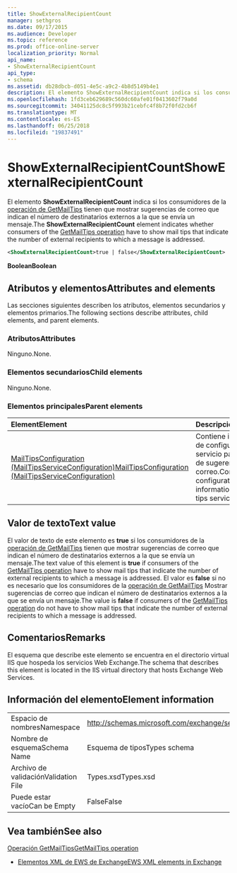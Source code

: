 ```yaml
---
title: ShowExternalRecipientCount
manager: sethgros
ms.date: 09/17/2015
ms.audience: Developer
ms.topic: reference
ms.prod: office-online-server
localization_priority: Normal
api_name:
- ShowExternalRecipientCount
api_type:
- schema
ms.assetid: db28dbcb-d051-4e5c-a9c2-4b8d5149b4e1
description: El elemento ShowExternalRecipientCount indica si los consumidores de la operación de GetMailTips tienen que mostrar sugerencias de correo que indican el número de destinatarios externos a la que se envía un mensaje.
ms.openlocfilehash: 1fd3ceb629689c560dc60afe01f0413602f79a0d
ms.sourcegitcommit: 34041125dc8c5f993b21cebfc4f8b72f0fd2cb6f
ms.translationtype: MT
ms.contentlocale: es-ES
ms.lasthandoff: 06/25/2018
ms.locfileid: "19837491"
---
```

# <a name="showexternalrecipientcount"></a><span data-ttu-id="f3079-103">ShowExternalRecipientCount</span><span class="sxs-lookup"><span data-stu-id="f3079-103">ShowExternalRecipientCount</span></span>

<span data-ttu-id="f3079-104">El elemento **ShowExternalRecipientCount** indica si los consumidores de la [operación de GetMailTips](getmailtips-operation.md) tienen que mostrar sugerencias de correo que indican el número de destinatarios externos a la que se envía un mensaje.</span><span class="sxs-lookup"><span data-stu-id="f3079-104">The **ShowExternalRecipientCount** element indicates whether consumers of the [GetMailTips operation](getmailtips-operation.md) have to show mail tips that indicate the number of external recipients to which a message is addressed.</span></span> 
  
```XML
<ShowExternalRecipientCount>true | false</ShowExternalRecipientCount>
```

 <span data-ttu-id="f3079-105">**Boolean**</span><span class="sxs-lookup"><span data-stu-id="f3079-105">**Boolean**</span></span>
## <a name="attributes-and-elements"></a><span data-ttu-id="f3079-106">Atributos y elementos</span><span class="sxs-lookup"><span data-stu-id="f3079-106">Attributes and elements</span></span>

<span data-ttu-id="f3079-107">Las secciones siguientes describen los atributos, elementos secundarios y elementos primarios.</span><span class="sxs-lookup"><span data-stu-id="f3079-107">The following sections describe attributes, child elements, and parent elements.</span></span>
  
### <a name="attributes"></a><span data-ttu-id="f3079-108">Atributos</span><span class="sxs-lookup"><span data-stu-id="f3079-108">Attributes</span></span>

<span data-ttu-id="f3079-109">Ninguno.</span><span class="sxs-lookup"><span data-stu-id="f3079-109">None.</span></span>
  
### <a name="child-elements"></a><span data-ttu-id="f3079-110">Elementos secundarios</span><span class="sxs-lookup"><span data-stu-id="f3079-110">Child elements</span></span>

<span data-ttu-id="f3079-111">Ninguno.</span><span class="sxs-lookup"><span data-stu-id="f3079-111">None.</span></span>
  
### <a name="parent-elements"></a><span data-ttu-id="f3079-112">Elementos principales</span><span class="sxs-lookup"><span data-stu-id="f3079-112">Parent elements</span></span>

|<span data-ttu-id="f3079-113">**Element**</span><span class="sxs-lookup"><span data-stu-id="f3079-113">**Element**</span></span>|<span data-ttu-id="f3079-114">**Descripción**</span><span class="sxs-lookup"><span data-stu-id="f3079-114">**Description**</span></span>|
|:-----|:-----|
|[<span data-ttu-id="f3079-115">MailTipsConfiguration (MailTipsServiceConfiguration)</span><span class="sxs-lookup"><span data-stu-id="f3079-115">MailTipsConfiguration (MailTipsServiceConfiguration)</span></span>](mailtipsconfiguration-mailtipsserviceconfiguration.md) <br/> |<span data-ttu-id="f3079-116">Contiene información de configuración de servicio para el servicio de sugerencias de correo.</span><span class="sxs-lookup"><span data-stu-id="f3079-116">Contains service configuration information for the mail tips service.</span></span>  <br/> |
   
## <a name="text-value"></a><span data-ttu-id="f3079-117">Valor de texto</span><span class="sxs-lookup"><span data-stu-id="f3079-117">Text value</span></span>

<span data-ttu-id="f3079-118">El valor de texto de este elemento es **true** si los consumidores de la [operación de GetMailTips](getmailtips-operation.md) tienen que mostrar sugerencias de correo que indican el número de destinatarios externos a la que se envía un mensaje.</span><span class="sxs-lookup"><span data-stu-id="f3079-118">The text value of this element is **true** if consumers of the [GetMailTips operation](getmailtips-operation.md) have to show mail tips that indicate the number of external recipients to which a message is addressed.</span></span> <span data-ttu-id="f3079-119">El valor es **false** si no es necesario que los consumidores de la [operación de GetMailTips](getmailtips-operation.md) Mostrar sugerencias de correo que indican el número de destinatarios externos a la que se envía un mensaje.</span><span class="sxs-lookup"><span data-stu-id="f3079-119">The value is **false** if consumers of the [GetMailTips operation](getmailtips-operation.md) do not have to show mail tips that indicate the number of external recipients to which a message is addressed.</span></span> 
  
## <a name="remarks"></a><span data-ttu-id="f3079-120">Comentarios</span><span class="sxs-lookup"><span data-stu-id="f3079-120">Remarks</span></span>

<span data-ttu-id="f3079-121">El esquema que describe este elemento se encuentra en el directorio virtual IIS que hospeda los servicios Web Exchange.</span><span class="sxs-lookup"><span data-stu-id="f3079-121">The schema that describes this element is located in the IIS virtual directory that hosts Exchange Web Services.</span></span>
  
## <a name="element-information"></a><span data-ttu-id="f3079-122">Información del elemento</span><span class="sxs-lookup"><span data-stu-id="f3079-122">Element information</span></span>

|||
|:-----|:-----|
|<span data-ttu-id="f3079-123">Espacio de nombres</span><span class="sxs-lookup"><span data-stu-id="f3079-123">Namespace</span></span>  <br/> |http://schemas.microsoft.com/exchange/services/2006/types  <br/> |
|<span data-ttu-id="f3079-124">Nombre de esquema</span><span class="sxs-lookup"><span data-stu-id="f3079-124">Schema Name</span></span>  <br/> |<span data-ttu-id="f3079-125">Esquema de tipos</span><span class="sxs-lookup"><span data-stu-id="f3079-125">Types schema</span></span>  <br/> |
|<span data-ttu-id="f3079-126">Archivo de validación</span><span class="sxs-lookup"><span data-stu-id="f3079-126">Validation File</span></span>  <br/> |<span data-ttu-id="f3079-127">Types.xsd</span><span class="sxs-lookup"><span data-stu-id="f3079-127">Types.xsd</span></span>  <br/> |
|<span data-ttu-id="f3079-128">Puede estar vacío</span><span class="sxs-lookup"><span data-stu-id="f3079-128">Can be Empty</span></span>  <br/> |<span data-ttu-id="f3079-129">False</span><span class="sxs-lookup"><span data-stu-id="f3079-129">False</span></span>  <br/> |
   
## <a name="see-also"></a><span data-ttu-id="f3079-130">Vea también</span><span class="sxs-lookup"><span data-stu-id="f3079-130">See also</span></span>



[<span data-ttu-id="f3079-131">Operación GetMailTips</span><span class="sxs-lookup"><span data-stu-id="f3079-131">GetMailTips operation</span></span>](getmailtips-operation.md)


- [<span data-ttu-id="f3079-132">Elementos XML de EWS de Exchange</span><span class="sxs-lookup"><span data-stu-id="f3079-132">EWS XML elements in Exchange</span></span>](ews-xml-elements-in-exchange.md)

